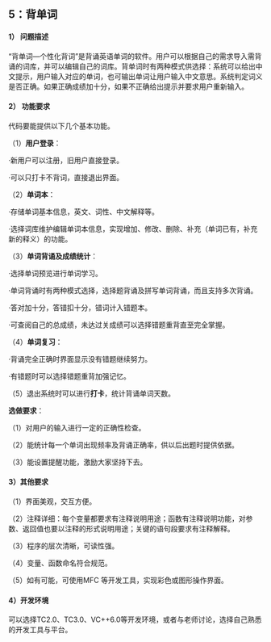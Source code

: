 ## 5：背单词

#### 1） 问题描述

“背单词—个性化背词”是背诵英语单词的软件。用户可以根据自己的需求导入需背诵的词库，并可以编辑自己的词库。背单词时有两种模式供选择：系统可以给出中文提示，用户输入对应的单词，也可输出单词让用户输入中文意思。系统判定词义是否正确。如果正确成绩加十分，如果不正确给出提示并要求用户重新输入。

#### 2） 功能要求

代码要能提供以下几个基本功能。

（1）**用户登录**：

·新用户可以注册，旧用户直接登录。

·可以只打卡不背词，直接退出界面。

（2）**单词本**：

·存储单词基本信息，英文、词性、中文解释等。

·选择词库维护编辑单词本信息，实现增加、修改、删除、补充（单词已有，补充新的释义）的功能。

（3）**单词背诵及成绩统计**：

·选择单词预览进行单词学习。

·单词背诵时有两种模式选择，选择题背诵及拼写单词背诵，而且支持多次背诵。

·答对加十分，答错扣十分，错词计入错题本。

·可查阅自己的总成绩，未达过关成绩可以选择错题重背直至完全掌握。

（4）**单词复习**：

·背诵完全正确时界面显示没有错题继续努力。

·有错题时可以选择错题重背加强记忆。

（5）退出系统时可以进行**打卡**，统计背诵单词天数。

**选做要求**：

（1）对用户的输入进行一定的正确性检查。

（2）能统计每一个单词出现频率及背诵正确率，供以后出题时提供依据。

（3）能设置提醒功能，激励大家坚持下去。

#### 3）其他要求

（1）界面美观，交互方便。

（2）注释详细：每个变量都要求有注释说明用途；函数有注释说明功能，对参数、返回值也要以注释的形式说明用途；关键的语句段要求有注释解释。

（3）程序的层次清晰，可读性强。

（4）变量、函数命名符合规范。

（5）如有可能，可使用MFC 等开发工具，实现彩色或图形操作界面。

#### 4）开发环境

可以选择TC2.0、TC3.0、VC++6.0等开发环境，或者与老师讨论，选择自己熟悉的开发工具与平台。